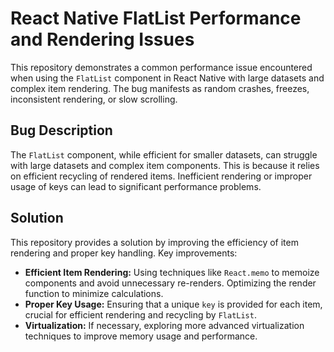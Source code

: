# React Native FlatList Performance and Rendering Issues

This repository demonstrates a common performance issue encountered when using the `FlatList` component in React Native with large datasets and complex item rendering. The bug manifests as random crashes, freezes, inconsistent rendering, or slow scrolling.

## Bug Description

The `FlatList` component, while efficient for smaller datasets, can struggle with large datasets and complex item components. This is because it relies on efficient recycling of rendered items.  Inefficient rendering or improper usage of keys can lead to significant performance problems.

## Solution

This repository provides a solution by improving the efficiency of item rendering and proper key handling.  Key improvements:

* **Efficient Item Rendering:**  Using techniques like `React.memo` to memoize components and avoid unnecessary re-renders.  Optimizing the render function to minimize calculations.
* **Proper Key Usage:** Ensuring that a unique `key` is provided for each item, crucial for efficient rendering and recycling by `FlatList`.
* **Virtualization:** If necessary, exploring more advanced virtualization techniques to improve memory usage and performance.